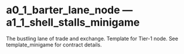 
# a0_1_barter_lane_node — a1_1_shell_stalls_minigame

The bustling lane of trade and exchange. Template for Tier-1 node. See template_minigame for contract details.
